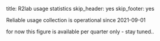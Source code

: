 title: R2lab usage statistics
skip_header: yes
skip_footer: yes
<!-- skip_title: yes -->
<!-- skip_menu: yes -->

Reliable usage collection is operational since 2021-09-01

for now this figure is available per quarter only - stay tuned..

<div id="stats-container"></div>

<style>
    #stats-container.vega-embed {
        width: 100%;
        display: flex;
    }

    #stats-container.vega-embed details,
    #stats-container.vega-embed details summary {
        position: relative;
    }
</style>

<script type="text/javascript" src="https://cdn.jsdelivr.net/npm/vega@5" ></script>
<script type="text/javascript" src="https://cdn.jsdelivr.net/npm/vega-lite@5.20.1" ></script>
<script type="text/javascript" src="https://cdn.jsdelivr.net/npm/vega-embed@6" ></script>

<script>
    const displayStats = (vegaEmbed, byPeriod) => {
        let spec = {
        config: { view: { continuousWidth: 300, continuousHeight: 300 } },
        data: { url: `/stats/${byPeriod}/` },
        mark: { type: "bar" },
        encoding: {
            color: { field: "family", type: "nominal" },
            tooltip: [
                { field: "family", type: "nominal" },
                { field: "name", type: "nominal" },
            ],
            x: { field: "period", type: "nominal" },
            y: {
                aggregate: "sum",
                field: "duration",
                title: "Duration (hours)",
                type: "quantitative",
            },
        },
        height: 800,
        params: [
            {
            name: "param_2",
            select: { type: "interval", encodings: ["x", "y"] },
            bind: "scales",
            },
        ],
        width: "container",
        $schema: "https://vega.github.io/schema/vega-lite/v5.20.1.json",
        };
        const embedOpt = { mode: "vega-lite" };

        const showError = (el, error) => {
        el.innerHTML =
            '<div style="color:red;">' +
            "<p>JavaScript Error: " +
            error.message +
            "</p>" +
            "<p>This usually means there's a typo in your chart specification. " +
            "See the javascript console for the full traceback.</p>" +
            "</div>";
        throw error;
        }
        const el = document.getElementById("stats-container");
        vegaEmbed("#stats-container", spec, embedOpt).catch((error) => showError(el, error));
    }
    window.addEventListener("DOMContentLoaded", () => {
        displayStats(vegaEmbed, "quarter")
    })
</script>
